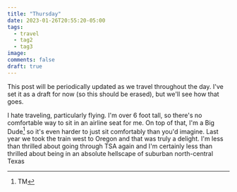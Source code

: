 ```yaml
---
title: "Thursday"
date: 2023-01-26T20:55:20-05:00
tags:
  - travel
  - tag2
  - tag3
image:
comments: false
draft: true
---
```


This post will be periodically updated as we travel throughout the day. I've set it as a draft for now (so this should be erased), but we'll see how that goes.

I hate traveling, particularly flying. I'm over 6 foot tall, so there's no comfortable way to sit in an airline seat for me. On top of that, I'm a Big Dude[^1] so it's even harder to just sit comfortably than you'd imagine. Last year we took the train west to Oregon and that was truly a delight. I'm less than thrilled about going through TSA again and I'm certainly less than thrilled about being in an absolute hellscape of suburban north-central Texas

[^1]: TM